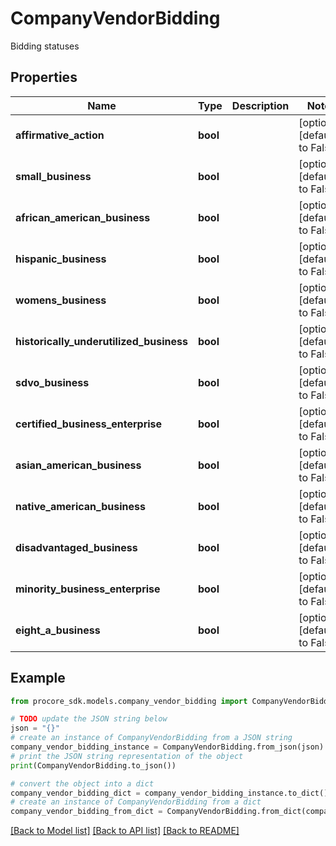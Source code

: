 # CompanyVendorBidding

Bidding statuses

## Properties

Name | Type | Description | Notes
------------ | ------------- | ------------- | -------------
**affirmative_action** | **bool** |  | [optional] [default to False]
**small_business** | **bool** |  | [optional] [default to False]
**african_american_business** | **bool** |  | [optional] [default to False]
**hispanic_business** | **bool** |  | [optional] [default to False]
**womens_business** | **bool** |  | [optional] [default to False]
**historically_underutilized_business** | **bool** |  | [optional] [default to False]
**sdvo_business** | **bool** |  | [optional] [default to False]
**certified_business_enterprise** | **bool** |  | [optional] [default to False]
**asian_american_business** | **bool** |  | [optional] [default to False]
**native_american_business** | **bool** |  | [optional] [default to False]
**disadvantaged_business** | **bool** |  | [optional] [default to False]
**minority_business_enterprise** | **bool** |  | [optional] [default to False]
**eight_a_business** | **bool** |  | [optional] [default to False]

## Example

```python
from procore_sdk.models.company_vendor_bidding import CompanyVendorBidding

# TODO update the JSON string below
json = "{}"
# create an instance of CompanyVendorBidding from a JSON string
company_vendor_bidding_instance = CompanyVendorBidding.from_json(json)
# print the JSON string representation of the object
print(CompanyVendorBidding.to_json())

# convert the object into a dict
company_vendor_bidding_dict = company_vendor_bidding_instance.to_dict()
# create an instance of CompanyVendorBidding from a dict
company_vendor_bidding_from_dict = CompanyVendorBidding.from_dict(company_vendor_bidding_dict)
```
[[Back to Model list]](../README.md#documentation-for-models) [[Back to API list]](../README.md#documentation-for-api-endpoints) [[Back to README]](../README.md)


